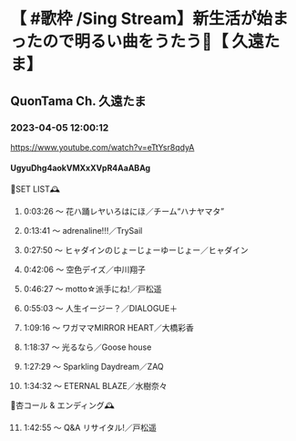 # 【 #歌枠 /Sing Stream】新生活が始まったので明るい曲をうたう🌸【 久遠たま】

## QuonTama Ch. 久遠たま

### 2023-04-05 12:00:12

https://www.youtube.com/watch?v=eTtYsr8qdyA

#### UgyuDhg4aokVMXxXVpR4AaABAg

🥀SET LIST🕰



01. 0:03:26 ～ 花ハ踊レヤいろはにほ／チーム“ハナヤマタ”



02. 0:13:41 ～ adrenaline!!!／TrySail



03. 0:27:50 ～ ヒャダインのじょーじょーゆーじょー／ヒャダイン



04. 0:42:06 ～ 空色デイズ／中川翔子



05. 0:46:27 ～ motto☆派手にね!／戸松遥



06. 0:55:03 ～ 人生イージー？／DIALOGUE＋



07. 1:09:16 ～ ワガママMIRROR HEART／大橋彩香



08. 1:18:37 ～ 光るなら／Goose house



09. 1:27:29 ～ Sparkling Daydream／ZAQ



10. 1:34:32 ～ ETERNAL BLAZE／水樹奈々



🥀杏コール & エンディング🕰



11. 1:42:55 ～ Q&A リサイタル!／戸松遥

